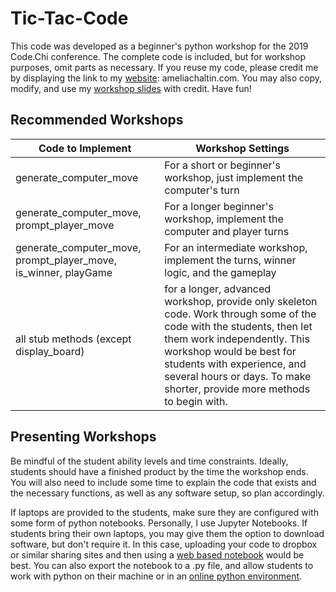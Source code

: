 # Tic-Tac-Code

This code was developed as a beginner's python workshop for the 2019 Code.Chi conference. The complete code is included, but for workshop purposes, omit parts as necessary. If you reuse my code, please credit me by displaying the link to my [website](http://ameliachaltin.com): ameliachaltin.com. You may also copy, modify, and use my [workshop slides](https://docs.google.com/presentation/d/1ZvGFuBn0QQQAZJctD4DGW-IDkkoC4NU-JY2guh6-VZ4/edit?usp=sharing) with credit. Have fun!

## Recommended Workshops

| Code to Implement  | Workshop Settings |
| ------------------ | ----------------- |
| generate_computer_move  | For a short or beginner's workshop, just implement the computer's turn  |
| generate_computer_move, prompt_player_move  | For a longer beginner's workshop, implement the computer and player turns  |
| generate_computer_move, prompt_player_move, is_winner, playGame | For an intermediate workshop, implement the turns, winner logic, and the gameplay |
| all stub methods (except display_board) | for a longer, advanced workshop, provide only skeleton code. Work through some of the code with the students, then let them work independently. This workshop would be best for students with experience, and several hours or days. To make shorter, provide more methods to begin with. |

## Presenting Workshops

Be mindful of the student ability levels and time constraints. Ideally, students should have a finished product by the time the workshop ends. You will also need to include some time to explain the code that exists and the necessary functions, as well as any software setup, so plan accordingly.

If laptops are provided to the students, make sure they are configured with some form of python notebooks. Personally, I use Jupyter Notebooks. If students bring their own laptops, you may give them the option to download software, but don't require it. In this case, uploading your code to dropbox or similar sharing sites and then using a [web based notebook](https://mybinder.org/v2/gh/ipython/ipython-in-depth/master?filepath=binder/Index.ipynb) would be best. You can also export the notebook to a .py file, and allow students to work with python on their machine or in an [online python environment](https://www.onlinegdb.com/online_python_compiler). 
